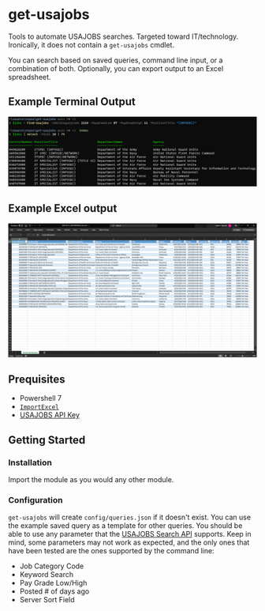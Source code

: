 # get-usajobs
Tools to automate USAJOBS searches. Targeted toward IT/technology. Ironically, it does not contain a `get-usajobs` cmdlet.

You can search based on saved queries, command line input, or a combination of both. Optionally, you can export output to an Excel spreadsheet.

## Example Terminal Output

![Command line output](img/CmdletExampleOutput.png)

## Example Excel output

![Excel report output](img/ExcelExampleOutput.png)

## Prequisites

* Powershell 7
* [`ImportExcel`](https://github.com/dfinke/ImportExcel/blob/master/README.md#how-to-videos)
* [USAJOBS API Key](https://developer.usajobs.gov/APIRequest/Index)
  
## Getting Started

### Installation

Import the module as you would any other module.

### Configuration

`get-usajobs` will create `config/queries.json` if it doesn't exist. You can use the example saved query as a template for other queries. You should be able to use any parameter that the [USAJOBS Search API](https://developer.usajobs.gov/API-Reference/GET-api-Search) supports. Keep in mind, some parameters may not work as expected, and the only ones that have been tested are the ones supported by the command line:

- Job Category Code
- Keyword Search
- Pay Grade Low/High
- Posted # of days ago
- Server Sort Field

